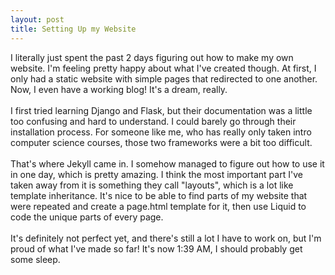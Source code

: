 ```yaml
---
layout: post
title: Setting Up my Website
---
```

I literally just spent the past 2 days figuring out how to make my own website. I'm feeling pretty happy about what I've created though. At first, I only had a static website with simple pages that redirected to one another. Now, I even have a working blog! It's a dream, really.
<br></br>
I first tried learning Django and Flask, but their documentation was a little too confusing and hard to understand. I could barely go through their installation process. For someone like me, who has really only taken intro computer science courses, those two frameworks were a bit too difficult.
<br></br>
That's where Jekyll came in. I somehow managed to figure out how to use it in one day, which is pretty amazing. I think the most important part I've taken away from it is something they call "layouts", which is a lot like template inheritance. It's nice to be able to find parts of my website that were repeated and create a page.html template for it, then use Liquid to code the unique parts of every page.
<br></br>
It's definitely not perfect yet, and there's still a lot I have to work on, but I'm proud of what I've made so far! It's now 1:39 AM, I should probably get some sleep.
